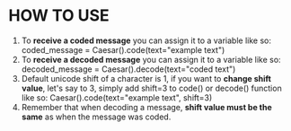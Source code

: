# HOW TO USE
1. To **receive a coded message** you can assign it to a variable like so: coded_message = Caesar().code(text="example text") 
2. To **receive a decoded message** you can assign it to a variable like so: decoded_message = Caesar().decode(text="coded text")  
3. Default unicode shift of a character is 1, if you want to **change shift value**, let's say to 3, simply add shift=3 to code() or decode() function like so: Caesar().code(text="example text", shift=3)
4. Remember that when decoding a message, **shift value must be the same** as when the message was coded.
